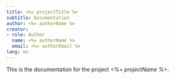 ```yaml
---
title: <%= projectTitle %>
subtitle: Documentation
author: <%= authorName %>
creator:
- role: Author
  name: <%= authorName %>
  email: <%= authorEmail %>
lang: en
---
```


This is the documentation for the project _<%= projectName %>_.
